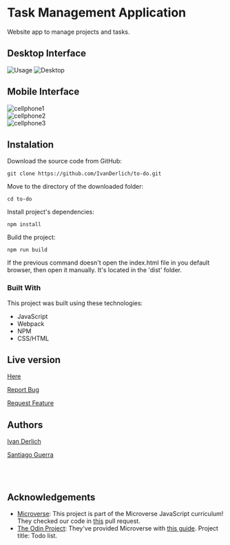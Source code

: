 # Task Management Application

  Website app to manage projects and tasks. 

## Desktop Interface

![Usage](docs/Usage.gif)
![Desktop](./docs/Desktop.png)

## Mobile Interface

![cellphone1](./docs/cellphone1.png)<br>
![cellphone2](./docs/cellphone2.png)<br>
![cellphone3](./docs/cellphone3.png)  

## Instalation

Download the source code from GitHub:

    git clone https://github.com/IvanDerlich/to-do.git  
  
  Move to the directory of the downloaded folder:

    cd to-do
  
  Install project's dependencies:

    npm install

  Build the project:

    npm run build

  If the previous command doesn't open the index.html file in you default browser, then open it manually. It's located in the 'dist' folder.
  

### Built With
This project was built using these technologies:
* JavaScript
* Webpack
* NPM
* CSS/HTML

<!-- LIVE VERSION -->
## Live version

[Here](https://ivanderlich.github.io/to-do)

<a href="https://github.com/IvanDerlich/to-do/issues">Report Bug</a>

<a href="https://github.com/IvanDerlich/to-do/issues">Request Feature</a>

## Authors

[Ivan Derlich](https://www.ivanderlich.com)

[Santiago Guerra](https://github.com/SantiagoGuerra)

<br />
<br />

<!-- ACKNOWLEDGEMENTS -->
## Acknowledgements
* [Microverse](https://www.microverse.org/):   This project is part of the Microverse JavaScript curriculum! They checked our code in [this](https://github.com/SantiagoGuerra/to-do/pull/1) pull request.
* [The Odin Project](https://www.theodinproject.com/): They've provided Microverse with [this guide](https://www.theodinproject.com/courses/javascript/lessons/todo-list). Project title: Todo list.



<!-- MARKDOWN LINKS & IMAGES -->
<!-- https://www.markdownguide.org/basic-syntax/#reference-style-links -->
[contributors-shield]: https://img.shields.io/github/contributors/SantiagoGuerra/to-do.svg?style=flat-square
[contributors-url]: https://github.com/SantiagoGuerra/to-do/graphs/contributors
[forks-shield]: https://img.shields.io/github/forks/SantiagoGuerra/to-do.svg?style=flat-square
[forks-url]: https://github.com/SantiagoGuerra/to-do/network/members
[stars-shield]: https://img.shields.io/github/stars/SantiagoGuerra/to-do.svg?style=flat-square
[stars-url]: https://github.com/SantiagoGuerra/to-do/stargazers
[issues-shield]: https://img.shields.io/github/issues/SantiagoGuerra/to-do.svg?style=flat-square
[issues-url]: https://github.com/SantiagoGuerra/to-do/issues
[product-screenshot]: img/screenshot.PNG
